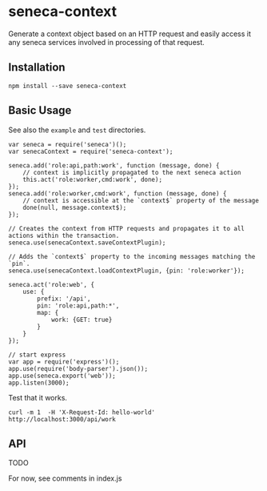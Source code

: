 # seneca-context

Generate a context object based on an HTTP request and easily access it any seneca services involved in processing of that request.

## Installation

```
npm install --save seneca-context
```

## Basic Usage

See also the `example` and `test` directories.

```
var seneca = require('seneca')();
var senecaContext = require('seneca-context');

seneca.add('role:api,path:work', function (message, done) {
    // context is implicitly propagated to the next seneca action
    this.act('role:worker,cmd:work', done);
});
seneca.add('role:worker,cmd:work', function (message, done) {
    // context is accessible at the `context$` property of the message
    done(null, message.context$);
});

// Creates the context from HTTP requests and propagates it to all actions within the transaction.
seneca.use(senecaContext.saveContextPlugin);

// Adds the `context$` property to the incoming messages matching the `pin`.
seneca.use(senecaContext.loadContextPlugin, {pin: 'role:worker'});

seneca.act('role:web', {
    use: {
        prefix: '/api',
        pin: 'role:api,path:*',
        map: {
            work: {GET: true}
        }
    }
});

// start express
var app = require('express')();
app.use(require('body-parser').json());
app.use(seneca.export('web'));
app.listen(3000);
```

Test that it works.

```
curl -m 1  -H 'X-Request-Id: hello-world' http://localhost:3000/api/work
```

## API

TODO

For now, see comments in index.js
